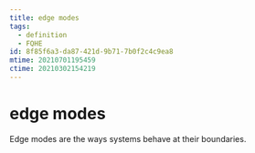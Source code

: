 ```yaml
---
title: edge modes
tags:
  - definition
  - FQHE
id: 8f85f6a3-da87-421d-9b71-7b0f2c4c9ea8
mtime: 20210701195459
ctime: 20210302154219
---
```


# edge modes

Edge modes are the ways systems behave at their boundaries.
